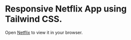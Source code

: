 # Responsive Netflix App using Tailwind CSS.

Open [Netflix](https://mythu-netlify.netlify.app/) to view it in your browser.
